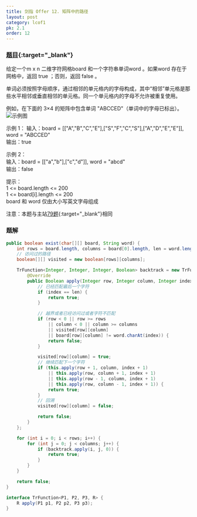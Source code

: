 ```yaml
---
title: 剑指 Offer 12. 矩阵中的路径
layout: post
category: lcof1
pk: 2.1
order: 12
---
```


### [题目](https://leetcode-cn.com/problems/ju-zhen-zhong-de-lu-jing-lcof/){:target="_blank"}

给定一个m x n 二维字符网格board 和一个字符串单词word 。如果word 存在于网格中，返回 true ；否则，返回 false 。

单词必须按照字母顺序，通过相邻的单元格内的字母构成，其中“相邻”单元格是那些水平相邻或垂直相邻的单元格。同一个单元格内的字母不允许被重复使用。

例如，在下面的 3×4 的矩阵中包含单词 "ABCCED"（单词中的字母已标出）。
![示例图](https://assets.leetcode.com/uploads/2020/11/04/word2.jpg)

示例 1：
输入：board = [["A","B","C","E"],["S","F","C","S"],["A","D","E","E"]], word = "ABCCED"  
输出：true  

示例 2：  
输入：board = [["a","b"],["c","d"]], word = "abcd"  
输出：false


提示：  
1 <= board.length <= 200  
1 <= board[i].length <= 200  
board 和 word 仅由大小写英文字母组成


注意：本题与主站[79题](https://leetcode-cn.com/problems/word-search/){:target="_blank"}相同

### 题解

```java
public boolean exist(char[][] board, String word) {
    int rows = board.length, columns = board[0].length, len = word.length();
    // 访问过的路径
    boolean[][] visited = new boolean[rows][columns];

    TrFunction<Integer, Integer, Integer, Boolean> backtrack = new TrFunction<Integer, Integer, Integer, Boolean>() {
        @Override
        public Boolean apply(Integer row, Integer column, Integer index) {
            // 已经匹配最后一个字符
            if (index == len) {
                return true;
            }

            // 越界或者已经访问过或者字符不匹配
            if (row < 0 || row >= rows
                || column < 0 || column >= columns
                || visited[row][column]
                || board[row][column] != word.charAt(index)) {
                return false;
            }

            visited[row][column] = true;
            // 继续匹配下一个字符
            if (this.apply(row + 1, column, index + 1)
                || this.apply(row, column + 1, index + 1)
                || this.apply(row - 1, column, index + 1)
                || this.apply(row, column - 1, index + 1)) {
                return true;
            }
            // 回溯
            visited[row][column] = false;

            return false;
        }
    };

    for (int i = 0; i < rows; i++) {
        for (int j = 0; j < columns; j++) {
            if (backtrack.apply(i, j, 0)) {
                return true;
            }
        }
    }

    return false;
}

interface TrFunction<P1, P2, P3, R> {
    R apply(P1 p1, P2 p2, P3 p3);
}
```